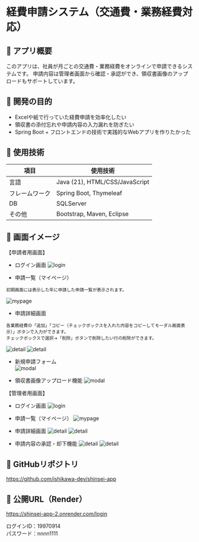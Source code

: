 # 経費申請システム（交通費・業務経費対応）

## 🌟 アプリ概要

このアプリは、社員が月ごとの交通費・業務経費をオンラインで申請できるシステムです。
申請内容は管理者画面から確認・承認ができ、領収書画像のアップロードもサポートしています。

## 🎯 開発の目的

- Excelや紙で行っていた経費申請を効率化したい
- 領収書の添付忘れや申請内容の入力漏れを防ぎたい
- Spring Boot + フロントエンドの技術で実践的なWebアプリを作りたかった

## 🔧 使用技術

| 項目         | 使用技術                       |
|--------------|--------------------------------|
| 言語         | Java (21), HTML/CSS/JavaScript |
| フレームワーク | Spring Boot, Thymeleaf          |
| DB           | SQLServer                          |
| その他       | Bootstrap, Maven, Eclipse       |

## 📸 画面イメージ

【申請者用画面】
- ログイン画面
![login](images/login.png)


- 申請一覧（マイページ）<br> 
<small>
初期画面には表示した年に申請した申請一覧が表示されます。
</small>

![mypage](images/mypage.png)


- 申請詳細画面<br>
<small>
各業務経費の「追加」「コピー（チェックボックスを入れた内容をコピーしてモーダル画面表示）」ボタンで入力ができます。<br>
チェックボックスで選択→「削除」ボタンで削除したい行の削除ができます。
</small>

![detail](images/detail-1.png)
![detail](images/detail-2.png)


- 新規申請フォーム  
![modal](images/detail-3.png)


- 領収書画像アップロード機能
![modal](images/detail-5.png)

【管理者用画面】
- ログイン画面
![login](images/admin-login.png)


- 申請一覧（マイページ）
![mypage](images/admin-mypage-2.png)


- 申請詳細画面
![detail](images/admin-detail-1.png)
![detail](images/admin-detail-2.png)


- 申請内容の承認・却下機能
![detail](images/admin-detail-3.png)
![detail](images/admin-detail-4.png)

## 🔗 GitHubリポジトリ

https://github.com/ishikawa-dev/shinsei-app

## 🚀 公開URL（Render）

https://shinsei-app-2.onrender.com/login

ログインID：19970914<br>
パスワード：nnnn1111